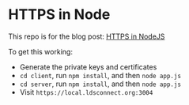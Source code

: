 HTTPS in Node
===

This repo is for the blog post: [HTTPS in NodeJS](https://medium.com/@olliejennings/https-in-nodejs-2ffb6261cf01)

To get this working:
- Generate the private keys and certificates
- `cd client`, run `npm install`, and then `node app.js`
- `cd server`, run `npm install`, and then `node app.js`
- Visit `https://local.ldsconnect.org:3004`

